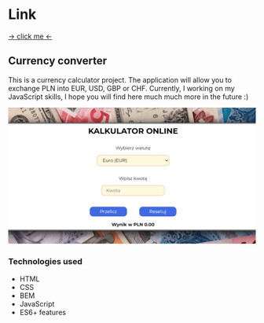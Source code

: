 # Link
[-> click me <-](https://marta-tomczak.github.io/Currency-converter/)

## Currency converter

This is a currency calculator project.  The application will allow you to exchange PLN into EUR, USD, GBP or CHF.
Currently, I working on my JavaScript skills, I hope you will find here much much more in the future :)

<img src="https://github.com/marta-tomczak/Currency-converter/blob/main/Kalkulator%20walut.gif?raw=true" alt="presentation" width="600"/>

### Technologies used
-	HTML
-	CSS
-	BEM
-	JavaScript
-	ES6+ features
